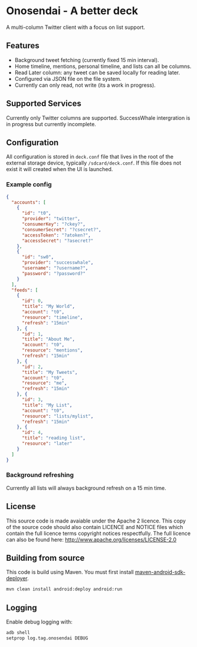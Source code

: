 Onosendai - A better deck
=========================

A multi-column Twitter client with a focus on list support.

Features
--------

* Background tweet fetching (currently fixed 15 min interval).
* Home timeline, mentions, personal timeline, and lists can all be columns.
* Read Later column: any tweet can be saved locally for reading later.
* Configured via JSON file on the file system.
* Currently can only read, not write (its a work in progress).

Supported Services
------------------

Currently only Twitter columns are supported.
SuccessWhale intergration is in progress but currently incomplete.

Configuration
-------------

All configuration is stored in `deck.conf` file that lives in the root
of the external storage device, typically `/sdcard/deck.conf`.
If this file does not exist it will created when the UI is launched.

### Example config

```JSON
{
  "accounts": [
    {
      "id": "t0",
      "provider": "twitter",
      "consumerKey": "?ckey?",
      "consumerSecret": "?csecret?",
      "accessToken": "?atoken?",
      "accessSecret": "?asecret?"
    },
    {
      "id": "sw0",
      "provider": "successwhale",
      "username": "?username?",
      "password": "?password?"
    }
  ],
  "feeds": [
    {
      "id": 0,
      "title": "My World",
      "account": "t0",
      "resource": "timeline",
      "refresh": "15min"
    }, {
      "id": 1,
      "title": "About Me",
      "account": "t0",
      "resource": "mentions",
      "refresh": "15min"
    }, {
      "id": 2,
      "title": "My Tweets",
      "account": "t0",
      "resource": "me",
      "refresh": "15min"
    }, {
      "id": 3,
      "title": "My List",
      "account": "t0",
      "resource": "lists/mylist",
      "refresh": "15min"
    }, {
      "id": 4,
      "title": "reading list",
      "resource": "later"
    }
  ]
}
```

### Background refreshing

Currently all lists will always background refresh on a 15 min time.

License
-------
This source code is made avaiable under the Apache 2 licence.
This copy of the source code should also contain LICENCE and NOTICE files which contain the full licence terms copyright notices respectfully.
The full licence can also be found here: http://www.apache.org/licenses/LICENSE-2.0

Building from source
--------------------

This code is build using Maven.
You must first install [maven-android-sdk-deployer](https://github.com/mosabua/maven-android-sdk-deployer).

```sh
mvn clean install android:deploy android:run
```

Logging
-------

Enable debug logging with:
```sh
adb shell
setprop log.tag.onosendai DEBUG
```

